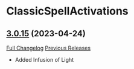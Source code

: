# ClassicSpellActivations

## [3.0.15](https://github.com/rgd87/ClassicSpellActivations/tree/3.0.15) (2023-04-24)
[Full Changelog](https://github.com/rgd87/ClassicSpellActivations/compare/3.0.14...3.0.15) [Previous Releases](https://github.com/rgd87/ClassicSpellActivations/releases)

- Added Infusion of Light  

